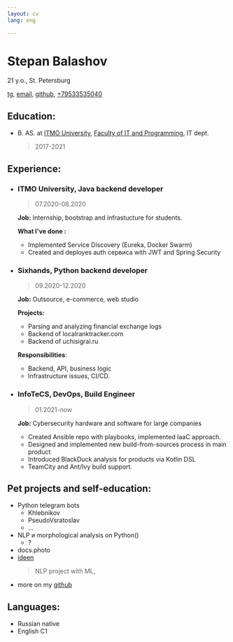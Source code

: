 ```yaml
---
layout: cv
lang: eng

---
```

# Stepan Balashov

21 y.o., St. Petersburg

[tg](https://tg.me/StBalashov), [email](mailto:stbalashov@gmail.com), [github](https://github.com/StBalashov), [+79533535040](tel:+79533535040)

## Education:

- B. AS. at [ITMO University](https://ifmo.ru), [Faculty of IT and Programming](https://itmo.ru/ru/viewfaculty/7/fakultet_informacionnyh_tehnologiy_i_programmirovaniya.htm), IT dept. 
    >2017-2021

## Experience:

- ### ITMO University, Java backend developer

    > 07.2020-08.2020

    **Job:** Internship, bootstrap and infrastucture for students. 

    **What I've done :**

    - Implemented Service Discovery (Eureka, Docker Swarm)
    - Created and deployes auth сервиса with JWT and Spring Security

- ### Sixhands, Python backend developer

    > 09.2020-12.2020

    **Job:** Outsource, e-commerce, web studio

    **Projects:**

    - Parsing and analyzing financial exchange logs
    - Backend of localranktracker.com
    - Backend of uchisigrai.ru

    **Responsibilities**:

    - Backend, API, business logic
    - Infrastructure issues, CI/CD.

- ### InfoTeCS, DevOps, Build Engineer

    > 01.2021-now

    **Job:** Cybersecurity hardware and software for large companies

    - Created Ansible repo with playbooks, implemented IaaC approach.
    - Designed and implemented new build-from-sources process in main product
    - Introduced BlackDuck analysis for products via Kotlin DSL 
    - TeamCity and Ant/Ivy build support. 




## Pet projects and self-education:

- Python telegram bots
    - Khlebnikov
    - PseudoVsratoslav
    - ...
- NLP и morphological analysis on Python()
    - ? 
- docs.photo
- [ideen](https://ideen.ai/)
    > NLP project with ML,
- more on my [github](https://github.com/StBalashov)

## Languages:
- Russian native
- English C1 